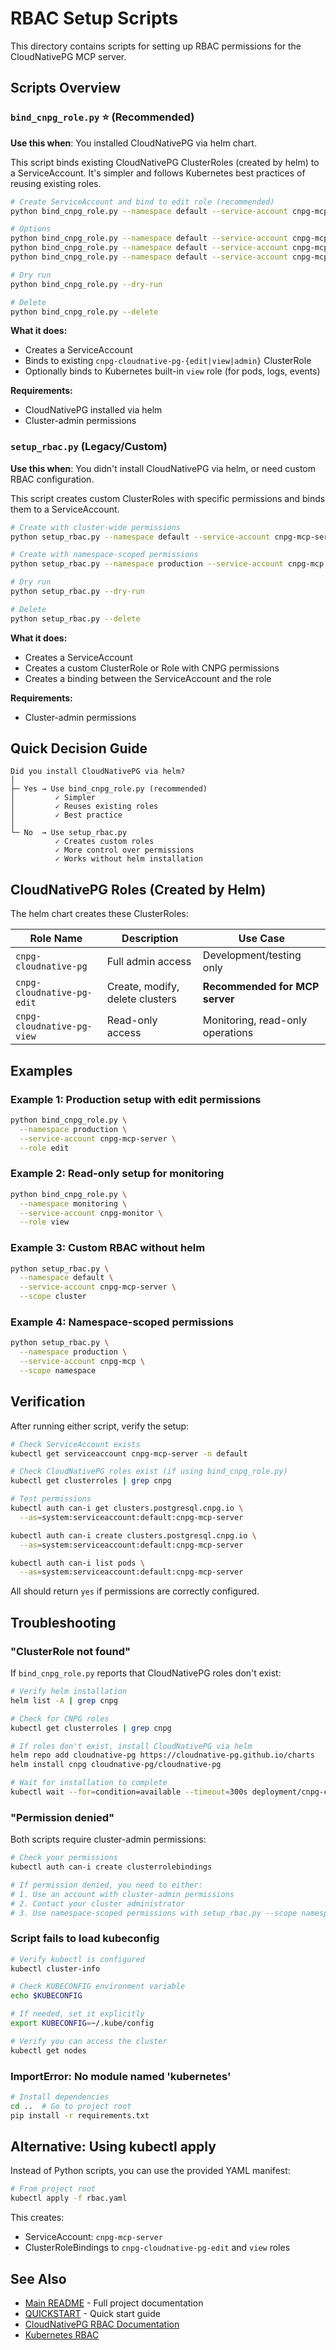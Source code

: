 # RBAC Setup Scripts

This directory contains scripts for setting up RBAC permissions for the CloudNativePG MCP server.

## Scripts Overview

### `bind_cnpg_role.py` ⭐ (Recommended)

**Use this when**: You installed CloudNativePG via helm chart.

This script binds existing CloudNativePG ClusterRoles (created by helm) to a ServiceAccount. It's simpler and follows Kubernetes best practices of reusing existing roles.

```bash
# Create ServiceAccount and bind to edit role (recommended)
python bind_cnpg_role.py --namespace default --service-account cnpg-mcp-server

# Options
python bind_cnpg_role.py --namespace default --service-account cnpg-mcp-server --role edit   # Edit access (default)
python bind_cnpg_role.py --namespace default --service-account cnpg-mcp-server --role view   # Read-only
python bind_cnpg_role.py --namespace default --service-account cnpg-mcp-server --role admin  # Full admin

# Dry run
python bind_cnpg_role.py --dry-run

# Delete
python bind_cnpg_role.py --delete
```

**What it does:**
- Creates a ServiceAccount
- Binds to existing `cnpg-cloudnative-pg-{edit|view|admin}` ClusterRole
- Optionally binds to Kubernetes built-in `view` role (for pods, logs, events)

**Requirements:**
- CloudNativePG installed via helm
- Cluster-admin permissions

### `setup_rbac.py` (Legacy/Custom)

**Use this when**: You didn't install CloudNativePG via helm, or need custom RBAC configuration.

This script creates custom ClusterRoles with specific permissions and binds them to a ServiceAccount.

```bash
# Create with cluster-wide permissions
python setup_rbac.py --namespace default --service-account cnpg-mcp-server --scope cluster

# Create with namespace-scoped permissions
python setup_rbac.py --namespace production --service-account cnpg-mcp --scope namespace

# Dry run
python setup_rbac.py --dry-run

# Delete
python setup_rbac.py --delete
```

**What it does:**
- Creates a ServiceAccount
- Creates a custom ClusterRole or Role with CNPG permissions
- Creates a binding between the ServiceAccount and the role

**Requirements:**
- Cluster-admin permissions

## Quick Decision Guide

```
Did you install CloudNativePG via helm?
│
├─ Yes → Use bind_cnpg_role.py (recommended)
│         ✓ Simpler
│         ✓ Reuses existing roles
│         ✓ Best practice
│
└─ No  → Use setup_rbac.py
          ✓ Creates custom roles
          ✓ More control over permissions
          ✓ Works without helm installation
```

## CloudNativePG Roles (Created by Helm)

The helm chart creates these ClusterRoles:

| Role Name | Description | Use Case |
|-----------|-------------|----------|
| `cnpg-cloudnative-pg` | Full admin access | Development/testing only |
| `cnpg-cloudnative-pg-edit` | Create, modify, delete clusters | **Recommended for MCP server** |
| `cnpg-cloudnative-pg-view` | Read-only access | Monitoring, read-only operations |

## Examples

### Example 1: Production setup with edit permissions

```bash
python bind_cnpg_role.py \
  --namespace production \
  --service-account cnpg-mcp-server \
  --role edit
```

### Example 2: Read-only setup for monitoring

```bash
python bind_cnpg_role.py \
  --namespace monitoring \
  --service-account cnpg-monitor \
  --role view
```

### Example 3: Custom RBAC without helm

```bash
python setup_rbac.py \
  --namespace default \
  --service-account cnpg-mcp-server \
  --scope cluster
```

### Example 4: Namespace-scoped permissions

```bash
python setup_rbac.py \
  --namespace production \
  --service-account cnpg-mcp \
  --scope namespace
```

## Verification

After running either script, verify the setup:

```bash
# Check ServiceAccount exists
kubectl get serviceaccount cnpg-mcp-server -n default

# Check CloudNativePG roles exist (if using bind_cnpg_role.py)
kubectl get clusterroles | grep cnpg

# Test permissions
kubectl auth can-i get clusters.postgresql.cnpg.io \
  --as=system:serviceaccount:default:cnpg-mcp-server

kubectl auth can-i create clusters.postgresql.cnpg.io \
  --as=system:serviceaccount:default:cnpg-mcp-server

kubectl auth can-i list pods \
  --as=system:serviceaccount:default:cnpg-mcp-server
```

All should return `yes` if permissions are correctly configured.

## Troubleshooting

### "ClusterRole not found"

If `bind_cnpg_role.py` reports that CloudNativePG roles don't exist:

```bash
# Verify helm installation
helm list -A | grep cnpg

# Check for CNPG roles
kubectl get clusterroles | grep cnpg

# If roles don't exist, install CloudNativePG via helm
helm repo add cloudnative-pg https://cloudnative-pg.github.io/charts
helm install cnpg cloudnative-pg/cloudnative-pg

# Wait for installation to complete
kubectl wait --for=condition=available --timeout=300s deployment/cnpg-controller-manager -n cnpg-system
```

### "Permission denied"

Both scripts require cluster-admin permissions:

```bash
# Check your permissions
kubectl auth can-i create clusterrolebindings

# If permission denied, you need to either:
# 1. Use an account with cluster-admin permissions
# 2. Contact your cluster administrator
# 3. Use namespace-scoped permissions with setup_rbac.py --scope namespace
```

### Script fails to load kubeconfig

```bash
# Verify kubectl is configured
kubectl cluster-info

# Check KUBECONFIG environment variable
echo $KUBECONFIG

# If needed, set it explicitly
export KUBECONFIG=~/.kube/config

# Verify you can access the cluster
kubectl get nodes
```

### ImportError: No module named 'kubernetes'

```bash
# Install dependencies
cd ..  # Go to project root
pip install -r requirements.txt
```

## Alternative: Using kubectl apply

Instead of Python scripts, you can use the provided YAML manifest:

```bash
# From project root
kubectl apply -f rbac.yaml
```

This creates:
- ServiceAccount: `cnpg-mcp-server`
- ClusterRoleBindings to `cnpg-cloudnative-pg-edit` and `view` roles

## See Also

- [Main README](../README.md) - Full project documentation
- [QUICKSTART](../QUICKSTART.md) - Quick start guide
- [CloudNativePG RBAC Documentation](https://cloudnative-pg.io/documentation/current/security/)
- [Kubernetes RBAC](https://kubernetes.io/docs/reference/access-authn-authz/rbac/)

